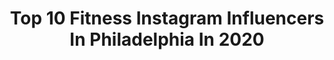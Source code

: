 ---
title: Top 10 Fitness Instagram Influencers In Philadelphia In 2020
description: >-
  Find top fitness Instagram influencers in Philadelphia in 2020. Most popular hashtags: #fitness #stayhome #philadelphia #baltimore.
platform: Instagram
profiles:
  - username: "ahmenah"
    fullname: >-
      Ahmenah Naché
    location: "United States"
    followers: 5995
    engagement: 1875
    commentsToLikes: 0.053479
    id: ck0vxsq640j4i0i19xhpr7y7o
    verified: false
    hashtags: "#swipe"
  - username: "jordynhnasko"
    fullname: >-
      Jordyn Hnasko
    location: "United States"
    followers: 11724
    engagement: 443
    commentsToLikes: 0.055772
    id: ck5c989o6aymc0i1185gdw9rg
    verified: false
    hashtags: "#weekendplans, #blogpost, #fridayvibes, #pajamasallday"
  - username: "doctor_reef"
    fullname: >-
      Dr Sharif Tabbah DPT, CSCS
    location: "United States"
    followers: 84425
    engagement: 227
    commentsToLikes: 0.020088
    id: ck5hfhdj8xhei0i11htbejkg9
    verified: false
    hashtags: "#nfl, #drreef, #homeexercise, #relentless"
  - username: "coffeestainedlace"
    fullname: >-
      Sydney Paige
    location: "United States"
    followers: 7496
    engagement: 659
    commentsToLikes: 0.077143
    id: ck6uefk8yqmaa0j717icpgteo
    verified: false
    hashtags: "#denim, #martini, #discovernepa, #theknot"
  - username: "xxgreenlighthousexx"
    fullname: >-
      Ian Jansen
    location: "United States"
    followers: 52059
    engagement: 553
    commentsToLikes: 0.008994
    id: ck8sxg6p6h9yg0j78voc2wsd7
    verified: false
    hashtags: "#fitgirl, #kendrick, #portraitdrawing, #cosplay"
  - username: "broadfit"
    fullname: >-
      Brandon Adam
    location: "United States"
    followers: 119004
    engagement: 69
    commentsToLikes: 0.080690
    id: ck55ky91g0cvp0i11yxnmhrgy
    verified: false
    hashtags: "#mindset, #picoftheday, #crusing, #deadlift"
  - username: "doctorkeyes"
    fullname: >-
      ★ Michael Keyes, M.D. ★
    location: "United States"
    followers: 52433
    engagement: 1528
    commentsToLikes: 0.075456
    id: ck6uh2pe36mz60j712p973zyq
    verified: false
    hashtags: "#speaknow, #stayhome, #taylorswiftedits, #juvedermlips"
  - username: "talkischeapxo"
    fullname: >-
      Kelly Thomas
    location: "United States"
    followers: 4814
    engagement: 878
    commentsToLikes: 0.203195
    id: ck13cyxz12tut0i193fqdrtoi
    verified: false
    hashtags: "#myforevervalentine, #cancerlandxanaono, #curestitch, #fearless"
  - username: "meowdyxyall"
    fullname: >-
      Allie Kat
    location: "United States"
    followers: 13006
    engagement: 1235
    commentsToLikes: 0.019357
    id: ck5cdgvtaj5px0i1197rkil4i
    verified: false
    hashtags: "#philly, #goldenhour, #ifhy, #sheddingskin"
  - username: "donnellturner"
    fullname: >-
      Donnell Turner (ONLY PAGE!!!😳)
    location: "United States"
    followers: 43403
    engagement: 648
    commentsToLikes: 0.064048
    id: ck5q7j7om1u0y0i113cm9gc5l
    verified: true
    hashtags: "#igers, #queens, #stayhome, #grattitude"
---